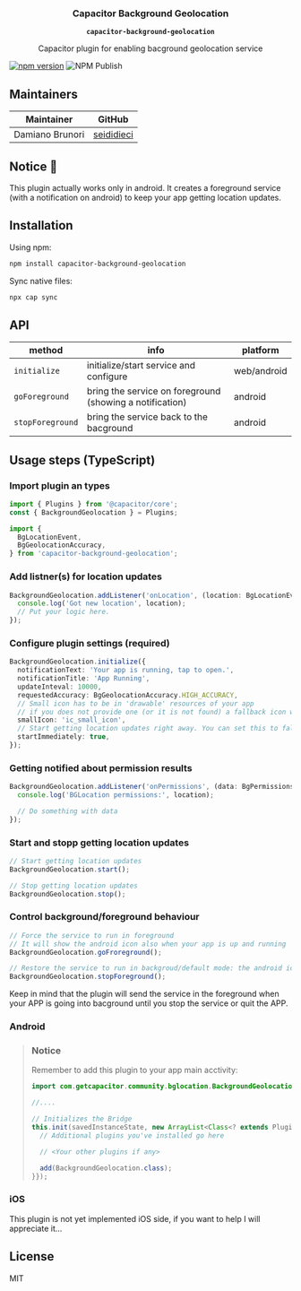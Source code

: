 <h3 align="center">Capacitor Background Geolocation</h3>
<p align="center"><strong><code>capacitor-background-geolocation</code></strong></p>
<p align="center">
  Capacitor plugin for enabling bacground geolocation service
</p>

[![npm version](https://badge.fury.io/js/capacitor-background-geolocation.svg)](https://badge.fury.io/js/capacitor-background-geolocation)
![NPM Publish](https://github.com/seididieci/capacitor-backround-geolocation/workflows/NPM%20Publish/badge.svg)

## Maintainers

| Maintainer      | GitHub                                      |
| --------------- | ------------------------------------------- |
| Damiano Brunori | [seididieci](https://github.com/seididieci) |

## Notice 🚀

This plugin actually works only in android. It creates a foreground service (with a notification on android) to keep your app getting location updates.

## Installation

Using npm:

```bash
npm install capacitor-background-geolocation
```

Sync native files:

```bash
npx cap sync
```

## API

| method           | info                                                     | platform    |
| ---------------- | -------------------------------------------------------- | ----------- |
| `initialize`     | initialize/start service and configure                   | web/android |
| `goForeground`   | bring the service on foreground (showing a notification) | android     |
| `stopForeground` | bring the service back to the bacground                  | android     |

## Usage steps (TypeScript)

### Import plugin an types

```ts
import { Plugins } from '@capacitor/core';
const { BackgroundGeolocation } = Plugins;

import {
  BgLocationEvent,
  BgGeolocationAccuracy,
} from 'capacitor-background-geolocation';
```

### Add listner(s) for location updates

```ts
BackgroundGeolocation.addListener('onLocation', (location: BgLocationEvent) => {
  console.log('Got new location', location);
  // Put your logic here.
});
```

### Configure plugin settings (required)

```ts
BackgroundGeolocation.initialize({
  notificationText: 'Your app is running, tap to open.',
  notificationTitle: 'App Running',
  updateInteval: 10000,
  requestedAccuracy: BgGeolocationAccuracy.HIGH_ACCURACY,
  // Small icon has to be in 'drawable' resources of your app
  // if you does not provide one (or it is not found) a fallback icon will be used.
  smallIcon: 'ic_small_icon',
  // Start getting location updates right away. You can set this to false or not set at all (se below).
  startImmediately: true,
});
```

### Getting notified about permission results
```ts
BackgroundGeolocation.addListener('onPermissions', (data: BgPermissions) => {
  console.log('BGLocation permissions:', location);

  // Do something with data
});
```

### Start and stopp getting location updates
```ts
// Start getting location updates
BackgroundGeolocation.start();

// Stop getting location updates
BackgroundGeolocation.stop();

```

### Control background/foreground behaviour
```ts
// Force the service to run in foreground
// It will show the android icon also when your app is up and running
BackgroundGeolocation.goFroreground();

// Restore the service to run in backgroud/default mode: the android icon will be shown when your app is in background.
BackgroundGeolocation.stopForeground();

```
Keep in mind that the plugin will send the service in the foreground when your APP is going into bacground until you stop the service or quit the APP.

### Android

> ### Notice
>
> Remember to add this plugin to your app main acctivity:
>
> ```java
> import com.getcapacitor.community.bglocation.BackgroundGeolocation;
>
> //....
>
> // Initializes the Bridge
> this.init(savedInstanceState, new ArrayList<Class<? extends Plugin>>() {{
>   // Additional plugins you've installed go here
>
>   // <Your other plugins if any>
>
>   add(BackgroundGeolocation.class);
> }});
> ```

### iOS

This plugin is not yet implemented iOS side, if you want to help I will appreciate it...

## License

MIT

```

```
